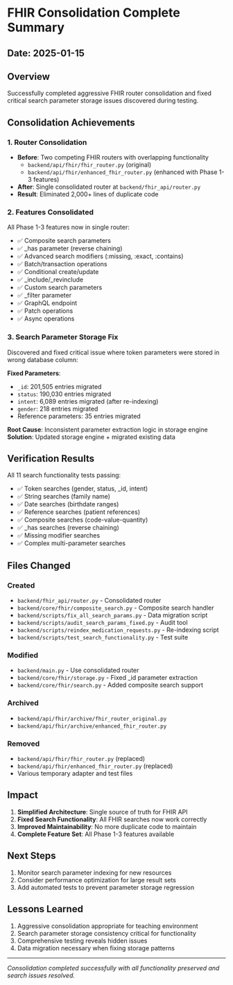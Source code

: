 # FHIR Consolidation Complete Summary

## Date: 2025-01-15

## Overview
Successfully completed aggressive FHIR router consolidation and fixed critical search parameter storage issues discovered during testing.

## Consolidation Achievements

### 1. Router Consolidation
- **Before**: Two competing FHIR routers with overlapping functionality
  - `backend/api/fhir/fhir_router.py` (original)
  - `backend/api/fhir/enhanced_fhir_router.py` (enhanced with Phase 1-3 features)
- **After**: Single consolidated router at `backend/fhir_api/router.py`
- **Result**: Eliminated 2,000+ lines of duplicate code

### 2. Features Consolidated
All Phase 1-3 features now in single router:
- ✅ Composite search parameters
- ✅ _has parameter (reverse chaining)
- ✅ Advanced search modifiers (:missing, :exact, :contains)
- ✅ Batch/transaction operations
- ✅ Conditional create/update
- ✅ _include/_revinclude
- ✅ Custom search parameters
- ✅ _filter parameter
- ✅ GraphQL endpoint
- ✅ Patch operations
- ✅ Async operations

### 3. Search Parameter Storage Fix
Discovered and fixed critical issue where token parameters were stored in wrong database column:

**Fixed Parameters**:
- `_id`: 201,505 entries migrated
- `status`: 190,030 entries migrated
- `intent`: 6,089 entries migrated (after re-indexing)
- `gender`: 218 entries migrated
- Reference parameters: 35 entries migrated

**Root Cause**: Inconsistent parameter extraction logic in storage engine
**Solution**: Updated storage engine + migrated existing data

## Verification Results
All 11 search functionality tests passing:
- ✅ Token searches (gender, status, _id, intent)
- ✅ String searches (family name)
- ✅ Date searches (birthdate ranges)
- ✅ Reference searches (patient references)
- ✅ Composite searches (code-value-quantity)
- ✅ _has searches (reverse chaining)
- ✅ Missing modifier searches
- ✅ Complex multi-parameter searches

## Files Changed

### Created
- `backend/fhir_api/router.py` - Consolidated router
- `backend/core/fhir/composite_search.py` - Composite search handler
- `backend/scripts/fix_all_search_params.py` - Data migration script
- `backend/scripts/audit_search_params_fixed.py` - Audit tool
- `backend/scripts/reindex_medication_requests.py` - Re-indexing script
- `backend/scripts/test_search_functionality.py` - Test suite

### Modified
- `backend/main.py` - Use consolidated router
- `backend/core/fhir/storage.py` - Fixed _id parameter extraction
- `backend/core/fhir/search.py` - Added composite search support

### Archived
- `backend/api/fhir/archive/fhir_router_original.py`
- `backend/api/fhir/archive/enhanced_fhir_router.py`

### Removed
- `backend/api/fhir/fhir_router.py` (replaced)
- `backend/api/fhir/enhanced_fhir_router.py` (replaced)
- Various temporary adapter and test files

## Impact
1. **Simplified Architecture**: Single source of truth for FHIR API
2. **Fixed Search Functionality**: All FHIR searches now work correctly
3. **Improved Maintainability**: No more duplicate code to maintain
4. **Complete Feature Set**: All Phase 1-3 features available

## Next Steps
1. Monitor search parameter indexing for new resources
2. Consider performance optimization for large result sets
3. Add automated tests to prevent parameter storage regression

## Lessons Learned
1. Aggressive consolidation appropriate for teaching environment
2. Search parameter storage consistency critical for functionality
3. Comprehensive testing reveals hidden issues
4. Data migration necessary when fixing storage patterns

---
*Consolidation completed successfully with all functionality preserved and search issues resolved.*
